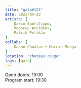 ```yaml
---
title: "gala#125"
date: 2023-04-20
artists: [
    Dario Sanfilippo,
    Mooncup Accident,
    Patrik Pelikán
]
collabs: [
    Kasho Chualan + Marcin Morga
]
location: "chateau rouge"
tags: [gala]
---
```

Open doors: 19:00  
Program start: 19:30
